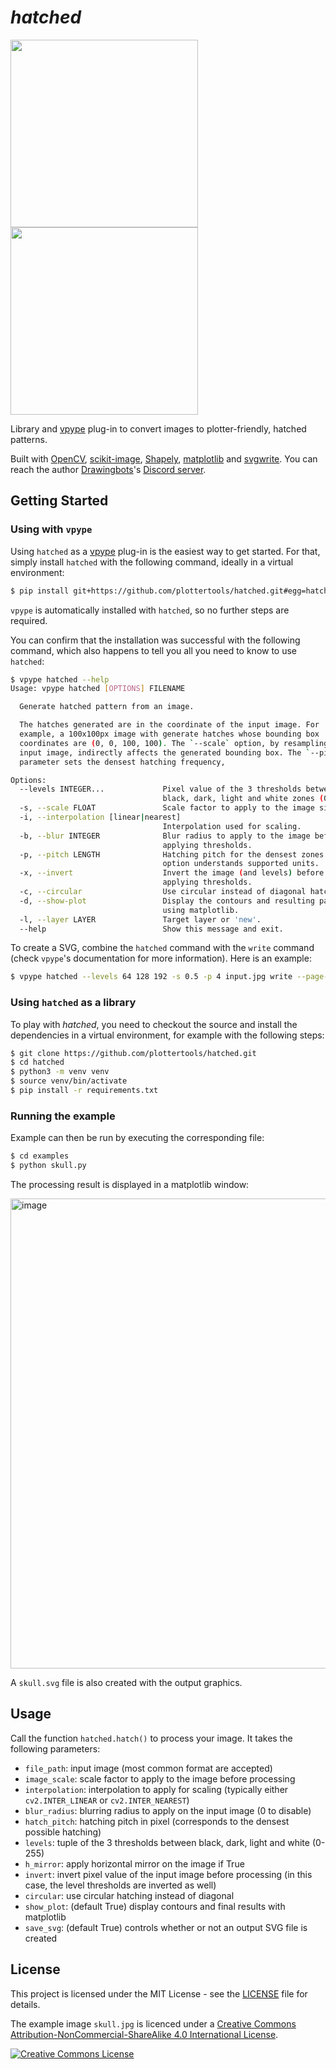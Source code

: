 # _hatched_

<img src="https://i.imgur.com/QLlBpNU.png" width=300 /> <img src="https://i.imgur.com/fRIrPV2.jpg" width=300 />

Library and [vpype](https://github.com/abey79/vpype) plug-in to convert images to plotter-friendly, hatched patterns.

Built with [OpenCV](https://github.com/skvark/opencv-python), [scikit-image](https://scikit-image.org),
[Shapely](https://github.com/Toblerity/Shapely), [matplotlib](https://matplotlib.org) and
[svgwrite](https://github.com/mozman/svgwrite). You can reach the author
[Drawingbots](https://drawingbots.net)'s [Discord server](https://discordapp.com/invite/XHP3dBg).


## Getting Started

### Using with `vpype`

Using `hatched` as a [vpype](https://github.com/abey79/vpype) plug-in is the easiest way to get started. For that,
simply install `hatched` with the following command, ideally in a virtual environment:

```bash
$ pip install git+https://github.com/plottertools/hatched.git#egg=hatched
```

`vpype` is automatically installed with `hatched`, so no further steps are required.

You can confirm that the installation was successful with the following command, which also happens to tell you all
you need to know to use `hatched`:

```bash
$ vpype hatched --help
Usage: vpype hatched [OPTIONS] FILENAME

  Generate hatched pattern from an image.

  The hatches generated are in the coordinate of the input image. For
  example, a 100x100px image with generate hatches whose bounding box
  coordinates are (0, 0, 100, 100). The `--scale` option, by resampling the
  input image, indirectly affects the generated bounding box. The `--pitch`
  parameter sets the densest hatching frequency,

Options:
  --levels INTEGER...             Pixel value of the 3 thresholds between
                                  black, dark, light and white zones (0-255).
  -s, --scale FLOAT               Scale factor to apply to the image size.
  -i, --interpolation [linear|nearest]
                                  Interpolation used for scaling.
  -b, --blur INTEGER              Blur radius to apply to the image before
                                  applying thresholds.
  -p, --pitch LENGTH              Hatching pitch for the densest zones. This
                                  option understands supported units.
  -x, --invert                    Invert the image (and levels) before
                                  applying thresholds.
  -c, --circular                  Use circular instead of diagonal hatches.
  -d, --show-plot                 Display the contours and resulting pattern
                                  using matplotlib.
  -l, --layer LAYER               Target layer or 'new'.
  --help                          Show this message and exit.
```

To create a SVG, combine the `hatched` command with the `write` command (check `vpype`'s documentation for more
information). Here is an example:

```bash
$ vpype hatched --levels 64 128 192 -s 0.5 -p 4 input.jpg write --page-format a4 --center output.svg
```


### Using `hatched` as a library

To play with _hatched_, you need to checkout the source and install the dependencies in a virtual environment, for
example with the following steps:

```bash
$ git clone https://github.com/plottertools/hatched.git
$ cd hatched
$ python3 -m venv venv
$ source venv/bin/activate
$ pip install -r requirements.txt
```

### Running the example

Example can then be run by executing the corresponding file:

```bash
$ cd examples
$ python skull.py
```

The processing result is displayed in a matplotlib window:

<img width="752" alt="image" src="https://user-images.githubusercontent.com/49431240/68111504-8a279700-feef-11e9-9205-c60f06cfb828.png">

A `skull.svg` file is also created with the output graphics.

## Usage

Call the function `hatched.hatch()` to process your image. It takes the following parameters:

- `file_path`: input image (most common format are accepted)
- `image_scale`: scale factor to apply to the image before processing
- `interpolation`: interpolation to apply for scaling (typically either `cv2.INTER_LINEAR` or `cv2.INTER_NEAREST`)
- `blur_radius`: blurring radius to apply on the input image (0 to disable)
- `hatch_pitch`: hatching pitch in pixel (corresponds to the densest possible hatching)
- `levels`: tuple of the 3 thresholds between black, dark, light and white (0-255)
- `h_mirror`: apply horizontal mirror on the image if True
- `invert`: invert pixel value of the input image before processing (in this case, the level thresholds are inverted as well)
- `circular`: use circular hatching instead of diagonal
- `show_plot`: (default True) display contours and final results with matplotlib
- `save_svg`: (default True) controls whether or not an output SVG file is created 

## License

This project is licensed under the MIT License - see the [LICENSE](LICENSE) file for details.

The example image `skull.jpg` is licenced under a <a rel="license" href="http://creativecommons.org/licenses/by-nc-sa/4.0/">Creative Commons Attribution-NonCommercial-ShareAlike 4.0 International License</a>.

<a rel="license" href="http://creativecommons.org/licenses/by-nc-sa/4.0/"><img alt="Creative Commons License" style="border-width:0" src="https://i.creativecommons.org/l/by-nc-sa/4.0/88x31.png" /></a>
